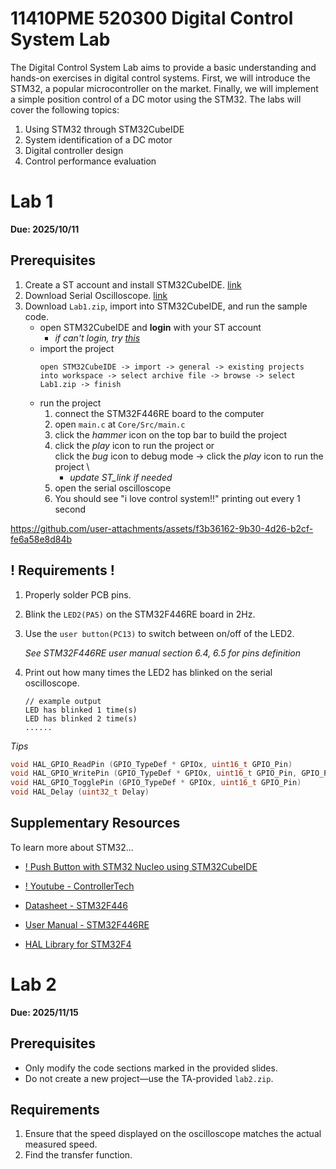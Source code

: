 # 11410PME 520300 Digital Control System Lab

The Digital Control System Lab aims to provide a basic understanding and hands-on exercises in digital control systems. First, we will introduce the STM32, a popular microcontroller on the market. Finally, we will implement a simple position control of a DC motor using the STM32. The labs will cover the following topics:

1. Using STM32 through STM32CubeIDE
2. System identification of a DC motor
3. Digital controller design
4. Control performance evaluation


# Lab 1
**Due: 2025/10/11**
## Prerequisites
1. Create a ST account and install STM32CubeIDE. [link](https://www.st.com/en/development-tools/stm32cubeide.html#st-get-software)
2. Download Serial Oscilloscope. [link](https://x-io.co.uk/serial-oscilloscope/?fbclid=IwAR13yfXLrlEqIN43_gwaLuXaDHyjBJ4A-tjQ7xC2OXT-ltaDHCbIN7h_T-Y)
3. Download `Lab1.zip`, import into STM32CubeIDE, and run the sample code.
   * open STM32CubeIDE and **login** with your ST account
     * *if can't login, try [this](https://blog.csdn.net/ken2232/article/details/132644795)*
   * import the project
      ```
      open STM32CubeIDE -> import -> general -> existing projects into workspace -> select archive file -> browse -> select Lab1.zip -> finish
      ```
   * run the project
     1. connect the STM32F446RE board to the computer
     2. open `main.c` at `Core/Src/main.c`
     3. click the *hammer* icon on the top bar to build the project
     4. click the *play* icon to run the project or \
        click the *bug* icon to debug mode -> click the *play* icon to run the project \
          * *update ST_link if needed*
     6. open the serial oscilloscope
     7. You should see "i love control system!!" printing out every 1 second




https://github.com/user-attachments/assets/f3b36162-9b30-4d26-b2cf-fe6a58e8d84b







## ! Requirements !
1. Properly solder PCB pins.
2. Blink the `LED2(PA5)` on the STM32F446RE board in 2Hz.
3. Use the `user button(PC13)` to switch between on/off of the LED2.
   
   *See STM32F446RE user manual section 6.4, 6.5 for pins definition*
5. Print out how many times the LED2 has blinked on the serial oscilloscope.
   ```shell
   // example output
   LED has blinked 1 time(s)
   LED has blinked 2 time(s)
   ......
   ```

*Tips*
```c
void HAL_GPIO_ReadPin (GPIO_TypeDef * GPIOx, uint16_t GPIO_Pin)
void HAL_GPIO_WritePin (GPIO_TypeDef * GPIOx, uint16_t GPIO_Pin, GPIO_PinState PinState)
void HAL_GPIO_TogglePin (GPIO_TypeDef * GPIOx, uint16_t GPIO_Pin)
void HAL_Delay (uint32_t Delay)
```

## Supplementary Resources
To learn more about STM32...

* [! Push Button with STM32 Nucleo using STM32CubeIDE](https://microcontrollerslab.com/push-button-with-stm32-nucleo-stm32cubeide/)

* [! Youtube - ControllerTech](https://www.youtube.com/@ControllersTech/playlists)

* [Datasheet - STM32F446](https://www.st.com/resource/en/datasheet/stm32f446re.pdf)

* [User Manual - STM32F446RE](https://www.st.com/resource/en/user_manual/um1724-stm32-nucleo64-boards-mb1136-stmicroelectronics.pdf)

* [HAL Library for STM32F4](https://www.st.com/resource/en/user_manual/um1725-description-of-stm32f4-hal-and-lowlayer-drivers-stmicroelectronics.pdf)

# Lab 2  
**Due: 2025/11/15**

## Prerequisites  
- Only modify the code sections marked in the provided slides.  
- Do not create a new project—use the TA-provided `lab2.zip`.  

## Requirements  
1. Ensure that the speed displayed on the oscilloscope matches the actual measured speed.
2. Find the transfer function.
